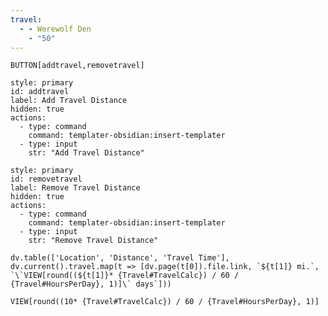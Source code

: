 ```yaml
---
travel:
  - - Werewolf Den
    - "50"
---
```

`BUTTON[addtravel,removetravel]`
```meta-bind-button
style: primary
id: addtravel
label: Add Travel Distance
hidden: true
actions:
  - type: command
    command: templater-obsidian:insert-templater
  - type: input
    str: "Add Travel Distance"
```
```meta-bind-button
style: primary
id: removetravel
label: Remove Travel Distance
hidden: true
actions:
  - type: command
    command: templater-obsidian:insert-templater
  - type: input
    str: "Remove Travel Distance"
```

```dataviewjs
dv.table(['Location', 'Distance', 'Travel Time'], dv.current().travel.map(t => [dv.page(t[0]).file.link, `${t[1]} mi.`, `\`VIEW[round((${t[1]}* {Travel#TravelCalc}) / 60 / {Travel#HoursPerDay}, 1)]\` days`]))
```

`VIEW[round((10* {Travel#TravelCalc}) / 60 / {Travel#HoursPerDay}, 1)]`
